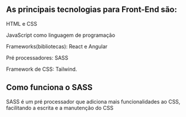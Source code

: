 ## As principais tecnologias para Front-End são:

HTML e CSS

JavaScript como linguagem de programação

Frameworks(bibliotecas): React e Angular

Pré processadores: SASS

Framework de CSS: Tailwind.

## Como funciona o SASS

SASS é um pré processador que adiciona mais funcionalidades ao CSS, facilitando a escrita e a manutenção do CSS